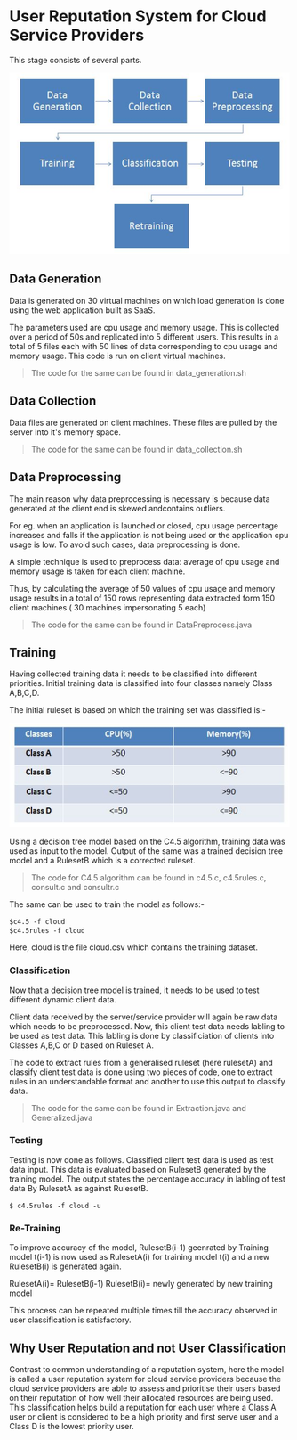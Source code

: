 # User Reputation System for Cloud Service Providers

This stage consists of several parts.

![Stages in Classification](img.JPG?raw=true "Stages in Classification")

## Data Generation

Data is generated on 30 virtual machines on which load generation is done using the web application built as SaaS.

The parameters used are cpu usage and memory usage. This is collected over a period of 50s and replicated into 5 different users. This results in a total of 5 files each with 50 lines of data corresponding to cpu usage and memory usage.
This code is run on client virtual machines.

>The code for the same can be found in data_generation.sh 

## Data Collection

Data files are generated on client machines. These files are pulled by the server into it's memory space. 

>The code for the same can be found in data_collection.sh

## Data Preprocessing

The main reason why data preprocessing is necessary is because data generated at the client end is skewed andcontains outliers. 

For eg. when an application is launched or closed, cpu usage percentage increases and falls if the application is not being used or the application cpu usage is low. To avoid such cases, data preprocessing is done.

A simple technique is used to preprocess data: average of cpu usage and memory usage is taken for each client machine.

Thus, by calculating the average of 50 values of cpu usage and memory usage results in a total of 150 rows representing data extracted form 150 client machines ( 30 machines impersonating 5 each)

>The code for the same can be found in DataPreprocess.java

## Training

Having collected training data it needs to be classified into different priorities. Initial training data is classified into four classes namely Class A,B,C,D. 

The initial ruleset is based on which the training set was classified is:-

![Classification RulesetA](class.JPG?raw=true "Classification RulesetA")

Using a decision tree model based on the C4.5 algorithm, training data was used as input to the model. Output of the same was a trained decision tree model and a RulesetB which is a corrected ruleset.

>The code for C4.5 algorithm can be found in c4.5.c, c4.5rules.c, consult.c and consultr.c

The same can be used to train the model as follows:-

```
$c4.5 -f cloud
$c4.5rules -f cloud
```
Here, cloud is the file cloud.csv which contains the training dataset.

### Classification

Now that a decision tree model is trained, it needs to be used to test different dynamic client data.

Client data received by the server/service provider will again be raw data which needs to be preprocessed.
Now, this client test data needs labling to be used as test data. This labling is done by classificiation of clients into Classes A,B,C or D based on Ruleset A.

The code to extract rules from a generalised ruleset (here rulesetA) and classify client test data is done using two pieces of code, one to extract rules in an understandable format and another to use this output to classify data.

>The code for the same can be found in Extraction.java and Generalized.java

### Testing

Testing is now done as follows.
Classified client test data is used as test data input. This data is evaluated based on RulesetB generated by the training model. The output states the percentage accuracy in labling of test data By RulesetA as against RulesetB.

```
$ c4.5rules -f cloud -u
```

### Re-Training

To improve accuracy of the model, RulesetB(i-1) geenrated by Training model t(i-1) is now used as RulesetA(i) for training model t(i) and a new RulesetB(i) is generated again.

RulesetA(i)= RulesetB(i-1)
RulesetB(i)= newly generated by new training model

This process can be repeated multiple times till the accuracy observed in user classification is satisfactory.

## Why User Reputation and not User Classification

Contrast to common understanding of a reputation system, here the model is called a user reputation system for cloud service providers because the cloud service providers are able to assess and prioritise their users based on their reputation of how well their allocated resources are being used. This classification helps build a reputation for each user where a Class A user or client is considered to be a high priority and first serve user and a Class D is the lowest priority user.


